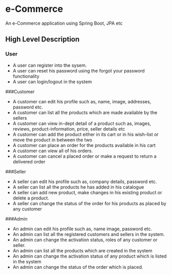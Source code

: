 # e-Commerce
An e-Commerce application using Spring Boot, JPA etc

## High Level Description
### User
- A user can register into the sysem.
- A user can reset his password using the forgot your password functionality
- A user can login/logout in the system

###Customer
- A customer can edit his profile such as, name, image, addresses, password etc.
- A customer can list all the products which are made available by the sellers
- A customer can view in-dept detail of a product such as, images, reviews, product-information,  price, seller details etc
- A customer can add the product either in its cart or in his wish-list or move the product in between the two
- A customer can place an order for the products available in his cart
- A customer can view all of his orders.
- A customer can cancel a placed order or make a request to return a delivered order

###Seller
- A seller can edit his profile such as, company details, password etc.
- A seller can list all the products he has added in his catalogue
- A seller can add new product, make changes in his existing product or delete a product.
- A seller can change the status of the order for his products as placed by any customer

###Admin
- An admin can edit his profile such as, name image, password etc.
- An admin can list all the registered customers and sellers in the system.
- An admin can change the activation status, roles of any customer or seller.
- An admin can list all the products which are created in the system
- An admin can change the activation status of any product which is listed in the system
- An admin can change the status of the order which is placed.
